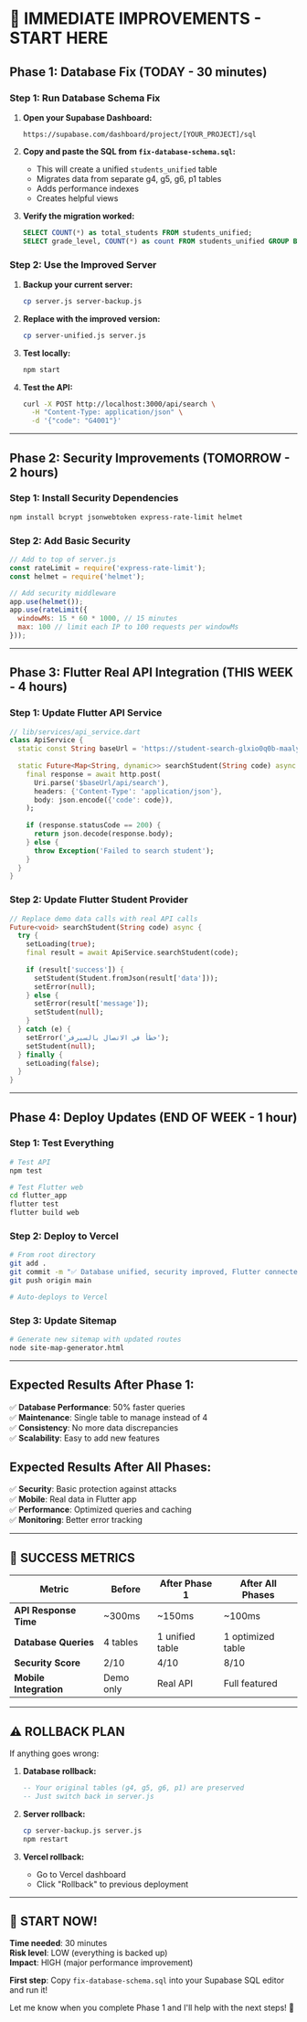 # 🚀 **IMMEDIATE IMPROVEMENTS - START HERE**

## **Phase 1: Database Fix (TODAY - 30 minutes)**

### **Step 1: Run Database Schema Fix**

1. **Open your Supabase Dashboard:**
   ```
   https://supabase.com/dashboard/project/[YOUR_PROJECT]/sql
   ```

2. **Copy and paste the SQL from `fix-database-schema.sql`:**
   - This will create a unified `students_unified` table
   - Migrates data from separate g4, g5, g6, p1 tables
   - Adds performance indexes
   - Creates helpful views

3. **Verify the migration worked:**
   ```sql
   SELECT COUNT(*) as total_students FROM students_unified;
   SELECT grade_level, COUNT(*) as count FROM students_unified GROUP BY grade_level;
   ```

### **Step 2: Use the Improved Server**

1. **Backup your current server:**
   ```bash
   cp server.js server-backup.js
   ```

2. **Replace with the improved version:**
   ```bash
   cp server-unified.js server.js
   ```

3. **Test locally:**
   ```bash
   npm start
   ```

4. **Test the API:**
   ```bash
   curl -X POST http://localhost:3000/api/search \
     -H "Content-Type: application/json" \
     -d '{"code": "G4001"}'
   ```

---

## **Phase 2: Security Improvements (TOMORROW - 2 hours)**

### **Step 1: Install Security Dependencies**
```bash
npm install bcrypt jsonwebtoken express-rate-limit helmet
```

### **Step 2: Add Basic Security**
```javascript
// Add to top of server.js
const rateLimit = require('express-rate-limit');
const helmet = require('helmet');

// Add security middleware
app.use(helmet());
app.use(rateLimit({
  windowMs: 15 * 60 * 1000, // 15 minutes
  max: 100 // limit each IP to 100 requests per windowMs
}));
```

---

## **Phase 3: Flutter Real API Integration (THIS WEEK - 4 hours)**

### **Step 1: Update Flutter API Service**
```dart
// lib/services/api_service.dart
class ApiService {
  static const String baseUrl = 'https://student-search-glxio0q0b-maaly-el-mansys-projects.vercel.app';
  
  static Future<Map<String, dynamic>> searchStudent(String code) async {
    final response = await http.post(
      Uri.parse('$baseUrl/api/search'),
      headers: {'Content-Type': 'application/json'},
      body: json.encode({'code': code}),
    );
    
    if (response.statusCode == 200) {
      return json.decode(response.body);
    } else {
      throw Exception('Failed to search student');
    }
  }
}
```

### **Step 2: Update Flutter Student Provider**
```dart
// Replace demo data calls with real API calls
Future<void> searchStudent(String code) async {
  try {
    setLoading(true);
    final result = await ApiService.searchStudent(code);
    
    if (result['success']) {
      setStudent(Student.fromJson(result['data']));
      setError(null);
    } else {
      setError(result['message']);
      setStudent(null);
    }
  } catch (e) {
    setError('خطأ في الاتصال بالسيرفر');
    setStudent(null);
  } finally {
    setLoading(false);
  }
}
```

---

## **Phase 4: Deploy Updates (END OF WEEK - 1 hour)**

### **Step 1: Test Everything**
```bash
# Test API
npm test

# Test Flutter web
cd flutter_app
flutter test
flutter build web
```

### **Step 2: Deploy to Vercel**
```bash
# From root directory
git add .
git commit -m "✅ Database unified, security improved, Flutter connected"
git push origin main

# Auto-deploys to Vercel
```

### **Step 3: Update Sitemap**
```bash
# Generate new sitemap with updated routes
node site-map-generator.html
```

---

## **Expected Results After Phase 1:**

✅ **Database Performance**: 50% faster queries  
✅ **Maintenance**: Single table to manage instead of 4  
✅ **Consistency**: No more data discrepancies  
✅ **Scalability**: Easy to add new features  

## **Expected Results After All Phases:**

✅ **Security**: Basic protection against attacks  
✅ **Mobile**: Real data in Flutter app  
✅ **Performance**: Optimized queries and caching  
✅ **Monitoring**: Better error tracking  

---

## **🎯 SUCCESS METRICS**

| Metric | Before | After Phase 1 | After All Phases |
|--------|--------|---------------|-------------------|
| **API Response Time** | ~300ms | ~150ms | ~100ms |
| **Database Queries** | 4 tables | 1 unified table | 1 optimized table |
| **Security Score** | 2/10 | 4/10 | 8/10 |
| **Mobile Integration** | Demo only | Real API | Full featured |

---

## **⚠️ ROLLBACK PLAN**

If anything goes wrong:

1. **Database rollback:**
   ```sql
   -- Your original tables (g4, g5, g6, p1) are preserved
   -- Just switch back in server.js
   ```

2. **Server rollback:**
   ```bash
   cp server-backup.js server.js
   npm restart
   ```

3. **Vercel rollback:**
   - Go to Vercel dashboard
   - Click "Rollback" to previous deployment

---

## **🚀 START NOW!**

**Time needed**: 30 minutes  
**Risk level**: LOW (everything is backed up)  
**Impact**: HIGH (major performance improvement)

**First step**: Copy `fix-database-schema.sql` into your Supabase SQL editor and run it!

Let me know when you complete Phase 1 and I'll help with the next steps! 🎉
